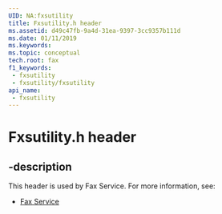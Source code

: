 ```yaml
---
UID: NA:fxsutility
title: Fxsutility.h header
ms.assetid: d49c47fb-9a4d-31ea-9397-3cc9357b111d
ms.date: 01/11/2019
ms.keywords: 
ms.topic: conceptual
tech.root: fax
f1_keywords:
 - fxsutility
 - fxsutility/fxsutility
api_name:
 - fxsutility
---
```


# Fxsutility.h header


## -description

This header is used by Fax Service. For more information, see:

- [Fax Service](../_fax/index.md)


